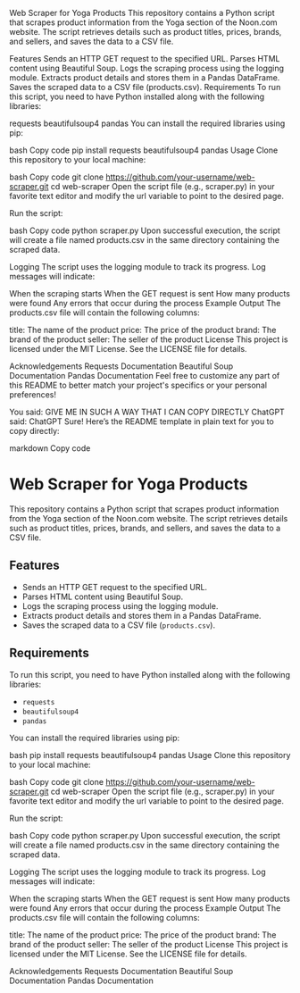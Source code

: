 Web Scraper for Yoga Products
This repository contains a Python script that scrapes product information from the Yoga section of the Noon.com website. The script retrieves details such as product titles, prices, brands, and sellers, and saves the data to a CSV file.

Features
Sends an HTTP GET request to the specified URL.
Parses HTML content using Beautiful Soup.
Logs the scraping process using the logging module.
Extracts product details and stores them in a Pandas DataFrame.
Saves the scraped data to a CSV file (products.csv).
Requirements
To run this script, you need to have Python installed along with the following libraries:

requests
beautifulsoup4
pandas
You can install the required libraries using pip:

bash
Copy code
pip install requests beautifulsoup4 pandas
Usage
Clone this repository to your local machine:

bash
Copy code
git clone https://github.com/your-username/web-scraper.git
cd web-scraper
Open the script file (e.g., scraper.py) in your favorite text editor and modify the url variable to point to the desired page.

Run the script:

bash
Copy code
python scraper.py
Upon successful execution, the script will create a file named products.csv in the same directory containing the scraped data.

Logging
The script uses the logging module to track its progress. Log messages will indicate:

When the scraping starts
When the GET request is sent
How many products were found
Any errors that occur during the process
Example Output
The products.csv file will contain the following columns:

title: The name of the product
price: The price of the product
brand: The brand of the product
seller: The seller of the product
License
This project is licensed under the MIT License. See the LICENSE file for details.

Acknowledgements
Requests Documentation
Beautiful Soup Documentation
Pandas Documentation
Feel free to customize any part of this README to better match your project's specifics or your personal preferences!






You said:
GIVE ME IN SUCH A WAY THAT I CAN COPY DIRECTLY
ChatGPT said:
ChatGPT
Sure! Here’s the README template in plain text for you to copy directly:

markdown
Copy code
# Web Scraper for Yoga Products

This repository contains a Python script that scrapes product information from the Yoga section of the Noon.com website. The script retrieves details such as product titles, prices, brands, and sellers, and saves the data to a CSV file.

## Features

- Sends an HTTP GET request to the specified URL.
- Parses HTML content using Beautiful Soup.
- Logs the scraping process using the logging module.
- Extracts product details and stores them in a Pandas DataFrame.
- Saves the scraped data to a CSV file (`products.csv`).

## Requirements

To run this script, you need to have Python installed along with the following libraries:

- `requests`
- `beautifulsoup4`
- `pandas`

You can install the required libraries using pip:

bash
pip install requests beautifulsoup4 pandas
Usage
Clone this repository to your local machine:

bash
Copy code
git clone https://github.com/your-username/web-scraper.git
cd web-scraper
Open the script file (e.g., scraper.py) in your favorite text editor and modify the url variable to point to the desired page.

Run the script:

bash
Copy code
python scraper.py
Upon successful execution, the script will create a file named products.csv in the same directory containing the scraped data.

Logging
The script uses the logging module to track its progress. Log messages will indicate:

When the scraping starts
When the GET request is sent
How many products were found
Any errors that occur during the process
Example Output
The products.csv file will contain the following columns:

title: The name of the product
price: The price of the product
brand: The brand of the product
seller: The seller of the product
License
This project is licensed under the MIT License. See the LICENSE file for details.

Acknowledgements
Requests Documentation
Beautiful Soup Documentation
Pandas Documentation

